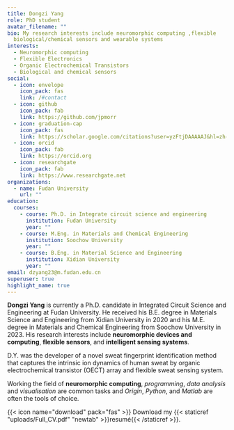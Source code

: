 ```yaml
---
title: Dongzi Yang
role: PhD student
avatar_filename: ""
bio: My research interests include neuromorphic computing ,flexible
  biological/chemical sensors and wearable systems
interests:
  - Neuromorphic computing
  - Flexible Electronics
  - Organic Electrochemical Transistors
  - Biological and chemical sensors
social:
  - icon: envelope
    icon_pack: fas
    link: /#contact
  - icon: github
    icon_pack: fab
    link: https://github.com/jpmorr
  - icon: graduation-cap
    icon_pack: fas
    link: https://scholar.google.com/citations?user=yzFtjDAAAAAJ&hl=zh-CN&oi=ao
  - icon: orcid
    icon_pack: fab
    link: https://orcid.org
  - icon: researchgate
    icon_pack: fab
    link: https://www.researchgate.net
organizations:
  - name: Fudan University
    url: ""
education:
  courses:
    - course: Ph.D. in Integrate circuit science and engineering
      institution: Fudan University
      year: ""
    - course: M.Eng. in Materials and Chemical Engineering
      institution: Soochow University
      year: ""
    - course: B.Eng. in Material Science and Engineering
      institution: Xidian University
      year: ""
email: dzyang23@m.fudan.edu.cn
superuser: true
highlight_name: true
---
```

**Dongzi Yang** is currently a Ph.D. candidate in Integrated Circuit Science and Engineering at Fudan University. He received his B.E. degree in Materials Science and Engineering from Xidian University in 2020 and his M.E. degree in Materials and Chemical Engineering from Soochow University in 2023. His research interests include **neuromorphic devices and computing**, **flexible sensors**, and **intelligent sensing systems**.  

D.Y. was the developer of a novel sweat fingerprint identification method that captures the intrinsic ion dynamics of human sweat by organic electrochemical transistor (OECT) array and flexible sweat sensing system. 


Working the field of **neuromorphic computing**, *programming*, *data analysis* and *visualisation* are common tasks and *Origin*, *Python*, and *Matlab* are often the tools of choice. 

{{< icon name="download" pack="fas" >}} Download my {{< staticref "uploads/Full_CV.pdf" "newtab" >}}resumé{{< /staticref >}}.